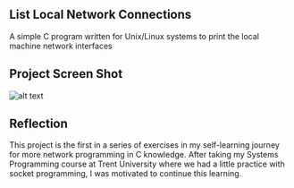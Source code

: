 ## List Local Network Connections

A simple C program written for Unix/Linux systems to print the local machine network interfaces

## Project Screen Shot

![alt text](https://github.com/billvanleeuwen424/1.listNetworkAddrs/blob/image/screenshot.png)

## Reflection

This project is the first in a series of exercises in my self-learning journey for more network programming in C knowledge.
After taking my Systems Programming course at Trent University where we had a little practice with socket programming, I was motivated to continue this learning.

